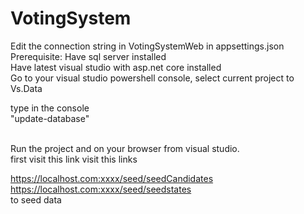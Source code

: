 ﻿# VotingSystem

Edit the connection string in VotingSystemWeb in appsettings.json
Prerequisite: Have sql server installed</br>
Have latest visual studio with asp.net core installed</br>
Go to your visual studio powershell console,
select current project to Vs.Data <br/>

type in the console <br/>
"update-database"

<br/>
Run the project and on your browser from visual studio.
<br/>
first visit this link
visit this links<br/>

https://localhost.com:xxxx/seed/seedCandidates
https://localhost.com:xxxx/seed/seedstates
<br/>
to seed data


